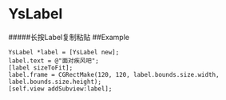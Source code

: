 # YsLabel
#####长按Label复制粘贴
##Example
```objc
YsLabel *label = [YsLabel new];
label.text = @"面对疾风吧";
[label sizeToFit];
label.frame = CGRectMake(120, 120, label.bounds.size.width, label.bounds.size.height);
[self.view addSubview:label];
```